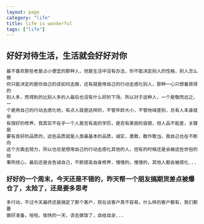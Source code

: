 ```yaml
---
layout: page
category: "life"
title: life is wonderful
tags: ["life"]
---
```


## 好好对待生活，生活就会好好对你

    最不喜欢那些老是占小便宜的那种人，但是生活中没有办法，你不能决定别人的性格，别人怎么做
	你只能决定的是你自己的该如何去做，还有就是用自己的行动去感化别人，那种一心只想着获得的
	别人多，而得到的比别人多的人最后也没有什么好的下场，所以对于这种人，一个是敬而远之，一
	个是用自己的行动去感化他，有点人就是这样的，不管年龄大小，不管地域差别，总有人本身就带
	有很好的修养，我其实不在乎一个人是否有高的学历，是否有美丽的容貌，但人品不能差，关键是
	要有良好的品质的，这些品质就是人类最基本的品质，诚实，勇敢，敢作敢当，我自己也在不断向
	这个方面去努力，所以也总是想用自己的行动去感化其他的人，但有的时候还是会被这些世俗的琐
	事所烦心，最后还是会告诫自己，不断提高自身修养，慢慢的，慢慢的，其他人都会被感化...

### 好好的一个周末，今天还是不错的，昨天帮一个朋友搞期货差点被爆仓了，太险了，还是要多思考
    多行动，不过今天最终还是搞定了那个客户，现在谈客户真不容易，什么样的客户都有，我们都要
	做好准备，哈哈，愉快的一天，该去做饭了，自给自足...




